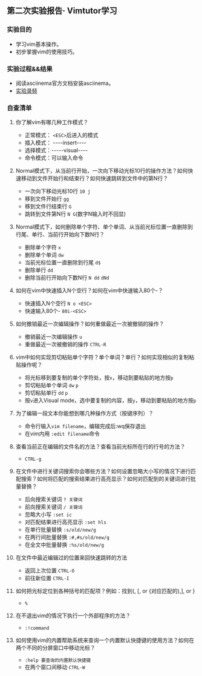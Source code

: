 ## 第二次实验报告· Vimtutor学习

### 实验目的
- 学习vim基本操作。
- 初步掌握vim的使用技巧。

### 实验过程&&结果
- 阅读asciinema官方文档安装asciinema。
- [实验录频](https://asciinema.org/a/G6IPtigQjOv46P3LmaHuGnssX)
### 自查清单
1. 你了解vim有哪几种工作模式？
    - 正常模式： `<ESC>`后进入的模式
    - 插入模式： ----insert----
    - 选择模式：-----visual----
    - 命令模式：可以输入命令

2. Normal模式下，从当前行开始，一次向下移动光标10行的操作方法？如何快速移动到文件开始行和结束行？如何快速跳转到文件中的第N行？
    -  一次向下移动光标10行 `10 j`
    -  移到文件开始行  `gg` 
    -  移到文件行结束行 `G`
    -  跳转到文件第N行 `N G`(数字N输入时不回显)

3. Normal模式下，如何删除单个字符、单个单词、从当前光标位置一直删除到行尾、单行、当前行开始向下数N行？
    -  删除单个字符 `x` 
    -  删除单个单词 `dw`
    -  当前光标位置一直删除到行尾 `d$` 
    -  删除单行  `dd`
    -  删除当前行开始向下数N行 `N dd` `dNd`

4. 如何在vim中快速插入N个空行？如何在vim中快速输入80个-？
    -  快速插入N个空行 `N o <ESC>` 
    -  快速输入80个- `80i-<ESC>` 

5. 如何撤销最近一次编辑操作？如何重做最近一次被撤销的操作？
    - 撤销最近一次编辑操作 `u`
    - 重做最近一次被撤销的操作 `CTRL-R`

6. vim中如何实现剪切粘贴单个字符？单个单词？单行？如何实现相似的复制粘贴操作呢？
    - 将光标移到要复制的单个字符处，按`x`，移动到要粘贴的地方按`p`
    - 剪切粘贴单个单词 `dw` `p` 
    - 剪切粘贴单行 `dd` `p` 
    - 按`v`进入Visual mode，选中要复制的内容，按`y`，移动到要粘贴的地方按`p`

7. 为了编辑一段文本你能想到哪几种操作方式（按键序列）？
    - 命令行输入`vim filename`，编辑完成后:wq保存退出
    - 在vim内用 `:edit filename`命令

8. 查看当前正在编辑的文件名的方法？查看当前光标所在行的行号的方法？
    - `CTRL-g`

9. 在文件中进行关键词搜索你会哪些方法？如何设置忽略大小写的情况下进行匹配搜索？如何将匹配的搜索结果进行高亮显示？如何对匹配到的关键词进行批量替换？
    -  后向搜索关键词 `? 关键词` 
    -  前向搜索关键词 `/ 关键词` 
    -  忽略大小写 `:set ic` 
    -  对匹配结果进行高亮显示 `:set hls` 
    -  在单行批量替换 `:s/old/new/g` 
    -  在两行间批量替换 `:#,#s/old/new/g`
    -  在全文中批量替换 `:%s/old/new/g` 

10. 在文件中最近编辑过的位置来回快速跳转的方法
    -  返回上次位置 `CTRL-O` 
    -  前往新位置 `CTRL-I` 

11. 如何把光标定位到各种括号的匹配项？例如：找到(, [, or {对应匹配的),], or }
    - `%`

12. 在不退出vim的情况下执行一个外部程序的方法？
    - `:!command`

13. 如何使用vim的内置帮助系统来查询一个内置默认快捷键的使用方法？如何在两个不同的分屏窗口中移动光标？
    - `:help 要查询的内置默认快捷键`
    -  在两个窗口间移动 `CTRL-W` 